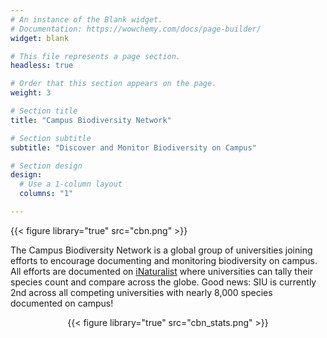 ```yaml
---
# An instance of the Blank widget.
# Documentation: https://wowchemy.com/docs/page-builder/
widget: blank

# This file represents a page section.
headless: true

# Order that this section appears on the page.
weight: 3

# Section title
title: "Campus Biodiversity Network"

# Section subtitle
subtitle: "Discover and Monitor Biodiversity on Campus"

# Section design
design:
  # Use a 1-column layout
  columns: "1"

---
```

<p class="aligncenter"> {{< figure library="true" src="cbn.png" >}} </p>

The Campus Biodiversity Network is a global group of universities joining efforts to encourage documenting and monitoring biodiversity on campus. All efforts are documented on [iNaturalist](https://www.inaturalist.org/projects/campus-biodiversity-network-la-biodiversite-au-campus) where universities can tally their species count and compare across the globe. Good news: SIU is currently 2nd across all competing universities with nearly 8,000 species documented on campus!

<p style="text-align: center;">{{< figure library="true" src="cbn_stats.png" >}}</p>
